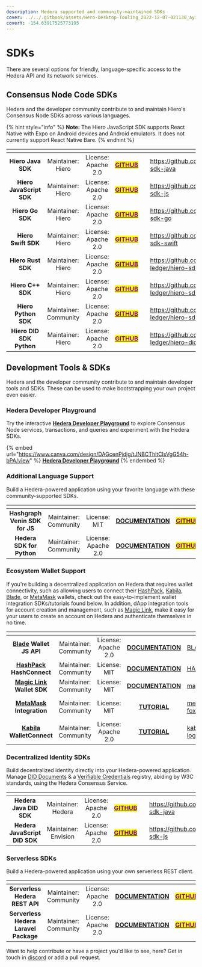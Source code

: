 ```yaml
---
description: Hedera supported and community-maintained SDKs
cover: ../../.gitbook/assets/Hero-Desktop-Tooling_2022-12-07-021130_ayix.webp
coverY: -154.63917525773195
---
```


# SDKs

There are several options for friendly, language-specific access to the Hedera API and its network services.

## Consensus Node Code SDKs

Hedera and the developer community contribute to and maintain Hiero's Consensus Node SDKs across various languages.

{% hint style="info" %}
**Note:** The Hiero JavaScript SDK supports React Native with Expo on Android devices and Android emulators. It does not currently support React Native Bare.
{% endhint %}

<table data-view="cards"><thead><tr><th align="center"></th><th align="center"></th><th align="center"></th><th align="center"></th><th data-hidden data-card-cover data-type="files"></th><th data-hidden data-card-target data-type="content-ref"></th></tr></thead><tbody><tr><td align="center"><strong>Hiero Java SDK</strong></td><td align="center">Maintainer: Hiero</td><td align="center">License: Apache 2.0</td><td align="center"><a href="https://github.com/hashgraph/hedera-sdk-java"><mark style="color:purple;"><strong>GITHUB</strong></mark></a></td><td></td><td><a href="https://github.com/hashgraph/hedera-sdk-java">https://github.com/hashgraph/hedera-sdk-java</a></td></tr><tr><td align="center"><strong>Hiero JavaScript SDK</strong></td><td align="center">Maintainer: Hiero</td><td align="center">License: Apache 2.0</td><td align="center"><a href="https://github.com/hashgraph/hedera-sdk-js"><mark style="color:purple;"><strong>GITHUB</strong></mark></a></td><td></td><td><a href="https://github.com/hashgraph/hedera-sdk-js">https://github.com/hashgraph/hedera-sdk-js</a></td></tr><tr><td align="center"><strong>Hiero Go SDK</strong></td><td align="center">Maintainer: Hiero</td><td align="center">License: Apache 2.0</td><td align="center"><a href="https://github.com/hashgraph/hedera-sdk-go"><mark style="color:purple;"><strong>GITHUB</strong></mark></a></td><td></td><td><a href="https://github.com/hashgraph/hedera-sdk-go">https://github.com/hashgraph/hedera-sdk-go</a></td></tr><tr><td align="center"><strong>Hiero Swift SDK</strong></td><td align="center">Maintainer: Hiero</td><td align="center">License: Apache 2.0</td><td align="center"><a href="https://github.com/hashgraph/hedera-sdk-swift"><mark style="color:purple;"><strong>GITHUB</strong></mark></a></td><td></td><td><a href="https://github.com/hashgraph/hedera-sdk-swift">https://github.com/hashgraph/hedera-sdk-swift</a></td></tr><tr><td align="center"><strong>Hiero Rust SDK</strong></td><td align="center">Maintainer: Hiero</td><td align="center">License: Apache 2.0</td><td align="center"><a href="https://github.com/hiero-ledger/hiero-sdk-rust"><mark style="color:purple;"><strong>GITHUB</strong></mark></a></td><td></td><td><a href="https://github.com/hiero-ledger/hiero-sdk-rust">https://github.com/hiero-ledger/hiero-sdk-rust</a></td></tr><tr><td align="center"><strong>Hiero C++ SDK</strong></td><td align="center">Maintainer: Hiero</td><td align="center">License: Apache 2.0</td><td align="center"><a href="https://github.com/hiero-ledger/hiero-sdk-cpp"><mark style="color:purple;"><strong>GITHUB</strong></mark></a></td><td></td><td><a href="https://github.com/hiero-ledger/hiero-sdk-cpp">https://github.com/hiero-ledger/hiero-sdk-cpp</a></td></tr><tr><td align="center"><strong>Hiero Python SDK</strong></td><td align="center">Maintainer: Community</td><td align="center">License: Apache 2.0</td><td align="center"><a href="https://github.com/hiero-ledger/hiero-sdk-python"><mark style="color:purple;"><strong>GITHUB</strong></mark></a></td><td></td><td><a href="https://github.com/hiero-ledger/hiero-sdk-python">https://github.com/hiero-ledger/hiero-sdk-python</a></td></tr><tr><td align="center"><strong>Hiero DID SDK Python</strong></td><td align="center">Maintainer: Hiero</td><td align="center">License: Apache 2.0</td><td align="center"><a href="https://github.com/hiero-ledger/hiero-did-sdk-python"><mark style="color:purple;"><strong>GITHUB</strong></mark></a></td><td></td><td><a href="https://github.com/hiero-ledger/hiero-did-sdk-python">https://github.com/hiero-ledger/hiero-did-sdk-python</a></td></tr></tbody></table>

## Development Tools & SDKs

Hedera and the developer community contribute to and maintain developer tools and SDKs. These can be used to make bootstrapping your own project even easier.

### Hedera Developer Playground

Try the interactive [**Hedera Developer Playground**](https://portal.hedera.com/playground) to explore Consensus Node services, transactions, and queries and experiment with the Hedera SDKs.

{% embed url="https://www.canva.com/design/DAGcenPjdjg/tJNBCThltCIsVgG54h-bPA/view" %}
[**Hedera Developer Playground**](https://portal.hedera.com/playground)
{% endembed %}

### Additional Language Support

Build a Hedera-powered application using your favorite language with these community-supported SDKs.

<table data-card-size="large" data-view="cards"><thead><tr><th align="center"></th><th align="center"></th><th align="center"></th><th align="center"></th><th align="center"></th><th data-hidden data-card-cover data-type="files"></th><th data-hidden data-card-target data-type="content-ref"></th></tr></thead><tbody><tr><td align="center"><strong>Hashgraph Venin SDK for JS</strong></td><td align="center">Maintainer: Community</td><td align="center">License: MIT</td><td align="center"><a href="https://venin.buidlerlabs.com/"><strong>DOCUMENTATION</strong></a></td><td align="center"><a href="https://github.com/buidler-labs/hashgraph-venin-js"><mark style="color:purple;"><strong>GITHUB</strong></mark></a></td><td></td><td><a href="https://github.com/buidler-labs/hashgraph-venin-js">https://github.com/buidler-labs/hashgraph-venin-js</a></td></tr><tr><td align="center"><strong>Hedera SDK for Python</strong></td><td align="center">Maintainer: Community</td><td align="center">License: Apache 2.0</td><td align="center"><a href="https://github.com/wensheng/hedera-sdk-py/blob/main/README.md"><strong>DOCUMENTATION</strong></a></td><td align="center"><a href="https://github.com/wensheng/hedera-sdk-py"><mark style="color:purple;"><strong>GITHUB</strong></mark></a></td><td></td><td><a href="https://github.com/wensheng/hedera-sdk-py">https://github.com/wensheng/hedera-sdk-py</a></td></tr></tbody></table>

### Ecosystem Wallet Support

If you're building a decentralized application on Hedera that requires wallet connectivity, such as allowing users to connect their [HashPack](https://www.hashpack.app/), [Kabila](https://magic.link/), [Blade](https://bladewallet.io/), or [MetaMask](https://metamask.io/) wallets, check out the easy-to-implement wallet integration SDKs/tutorials found below. In addition, dApp integration tools for account creation and management, such as [Magic Link](https://magic.link/), make it easy for your users to create an account on Hedera and authenticate themselves in no time.

<table data-view="cards"><thead><tr><th align="center"></th><th align="center"></th><th align="center"></th><th align="center"></th><th data-hidden data-card-cover data-type="files"></th><th data-hidden data-card-target data-type="content-ref"></th></tr></thead><tbody><tr><td align="center"><a href="https://www.bladewallet.io/"><strong>Blade</strong></a> <strong>Wallet JS API</strong></td><td align="center">Maintainer: Community</td><td align="center">License: Apache 2.0</td><td align="center"><a href="https://blade-labs.github.io/blade-web3.js/"><strong>DOCUMENTATION</strong></a></td><td><a href="../../.gitbook/assets/BLADE.png">BLADE.png</a></td><td><a href="https://www.bladewallet.io/">https://www.bladewallet.io/</a></td></tr><tr><td align="center"><a href="https://www.hashpack.app/"><strong>HashPack</strong> </a><strong>HashConnect</strong></td><td align="center">Maintainer: Community</td><td align="center">License: MIT</td><td align="center"><a href="https://www.hashpack.app/hashconnect"><strong>DOCUMENTATION</strong></a></td><td><a href="../../.gitbook/assets/HASHPACK.png">HASHPACK.png</a></td><td><a href="https://www.hashpack.app/">https://www.hashpack.app/</a></td></tr><tr><td align="center"><a href="https://magic.link/"><strong>Magic Link</strong></a> <strong>Wallet SDK</strong></td><td align="center">Maintainer: Community</td><td align="center">License: MIT</td><td align="center"><a href="https://magic.link/docs/auth/blockchains/hedera"><strong>DOCUMENTATION</strong></a></td><td><a href="../../.gitbook/assets/magic link.png">magic link.png</a></td><td><a href="https://magic.link/docs/auth/blockchains/hedera">https://magic.link/docs/auth/blockchains/hedera</a></td></tr><tr><td align="center"><a href="https://metamask.io/"><strong>MetaMask</strong></a> <strong>Integration</strong></td><td align="center">Maintainer: Community</td><td align="center">License: MIT</td><td align="center"><a href="../../tutorials/more-tutorials/develop-a-hedera-dapp-integrated-with-walletconnect.md"><strong>TUTORIAL</strong></a></td><td><a href="../../.gitbook/assets/metamask-fox-logo.webp">metamask-fox-logo.webp</a></td><td><a href="https://docs.hedera.com/hedera/tutorials/more-tutorials/develop-a-hedera-dapp-integrated-with-walletconnect">https://docs.hedera.com/hedera/tutorials/more-tutorials/develop-a-hedera-dapp-integrated-with-walletconnect</a></td></tr><tr><td align="center"><a href="https://www.kabila.app/wallet"><strong>Kabila</strong></a> <strong>WalletConnect</strong></td><td align="center">Maintainer: Community</td><td align="center">License: Apache 2.0</td><td align="center"><a href="https://github.com/Kabila-Tech/hedera-wallet-connect"><strong>TUTORIAL</strong></a></td><td><a href="../../.gitbook/assets/kabila-docs-logo.png">kabila-docs-logo.png</a></td><td><a href="https://github.com/Kabila-Tech/hedera-wallet-connect">https://github.com/Kabila-Tech/hedera-wallet-connect</a></td></tr></tbody></table>

### Decentralized Identity SDKs

Build decentralized identity directly into your Hedera-powered application. Manage [DID Documents](https://www.w3.org/TR/did-core/) & a [Verifiable Credentials](https://www.w3.org/TR/vc-data-model/) registry, abiding by W3C standards, using the Hedera Consensus Service.

<table data-card-size="large" data-view="cards"><thead><tr><th align="center"></th><th align="center"></th><th align="center"></th><th align="center"></th><th data-hidden data-card-cover data-type="files"></th><th data-hidden data-card-target data-type="content-ref"></th></tr></thead><tbody><tr><td align="center"><strong>Hedera Java DID SDK</strong></td><td align="center">Maintainer: Hedera</td><td align="center">License: Apache 2.0</td><td align="center"><a href="https://github.com/hashgraph/did-sdk-java"><mark style="color:purple;"><strong>GITHUB</strong></mark></a></td><td></td><td><a href="https://github.com/hashgraph/did-sdk-java">https://github.com/hashgraph/did-sdk-java</a></td></tr><tr><td align="center"><strong>Hedera JavaScript DID SDK</strong></td><td align="center">Maintainer: Envision</td><td align="center">License: Apache 2.0</td><td align="center"><a href="https://github.com/hashgraph/did-sdk-js"><mark style="color:purple;"><strong>GITHUB</strong></mark></a></td><td></td><td><a href="https://github.com/hashgraph/did-sdk-js">https://github.com/hashgraph/did-sdk-js</a></td></tr></tbody></table>

### Serverless SDKs

Build a Hedera-powered application using your own serverless REST client.

<table data-card-size="large" data-view="cards"><thead><tr><th align="center"></th><th align="center"></th><th align="center"></th><th align="center"></th><th align="center"></th><th data-hidden data-card-cover data-type="files"></th><th data-hidden data-card-target data-type="content-ref"></th></tr></thead><tbody><tr><td align="center"><strong>Serverless Hedera REST API</strong></td><td align="center">Maintainer: Community</td><td align="center">License: Apache 2.0</td><td align="center"><a href="https://docs.trust.enterprises/"><strong>DOCUMENTATION</strong></a></td><td align="center"><a href="https://github.com/trustenterprises/hedera-serverless-api"><mark style="color:purple;"><strong>GITHUB</strong></mark></a></td><td></td><td><a href="https://github.com/trustenterprises/hedera-serverless-api">https://github.com/trustenterprises/hedera-serverless-api</a></td></tr><tr><td align="center"><strong>Serverless Hedera Laravel Package</strong></td><td align="center">Maintainer: Community</td><td align="center">License: Apache 2.0</td><td align="center"><a href="https://docs.trust.enterprises/laravel/working-with-laravel"><strong>DOCUMENTATION</strong></a></td><td align="center"><a href="https://github.com/trustenterprises/laravel-hashgraph"><mark style="color:purple;"><strong>GITHUB</strong></mark></a></td><td></td><td><a href="https://github.com/trustenterprises/laravel-hashgraph">https://github.com/trustenterprises/laravel-hashgraph</a></td></tr></tbody></table>

Want to help contribute or have a project you'd like to see, here? Get in touch in [discord](http://hedera.com/discord) or add a pull request.
